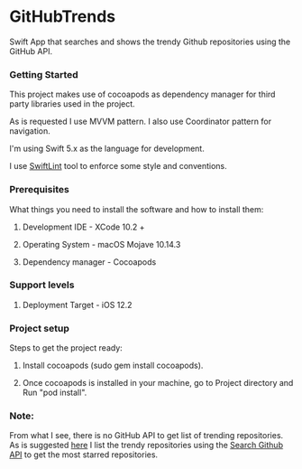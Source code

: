 # GitHubTrends

Swift App that searches and shows the trendy Github repositories using the GitHub API.

### Getting Started

This project makes use of cocoapods as dependency manager for third party libraries used in the project.

As is requested I use MVVM pattern. I also use Coordinator pattern for navigation.

I'm using Swift 5.x as the language for development.

I use [SwiftLint](https://github.com/realm/SwiftLint) tool to enforce some style and conventions.

### Prerequisites

What things you need to install the software and how to install them:

1) Development IDE - XCode 10.2 + 

2) Operating System - macOS Mojave 10.14.3

3) Dependency manager - Cocoapods 


### Support levels

1) Deployment Target - iOS 12.2

### Project setup

Steps to get the project ready:

1) Install cocoapods (sudo gem install cocoapods).

2) Once cocoapods is installed in your machine, go to Project directory and Run "pod install".


### Note:
From what I see, there is no GitHub API to get list of trending repositories. As is suggested [here](https://stackoverflow.com/questions/30525330/how-to-get-list-of-trending-github-repositories-by-github-api) I list the trendy repositories using the [Search Github API](https://developer.github.com/v3/search/) to get the most starred repositories.